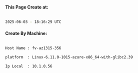 
   
#### This Page Create at:

```bash

2025-06-03 - 18:16:29 UTC

```

#### Create By Machine:

```bash

Host Name : fv-az1315-356

platform  : Linux-6.11.0-1015-azure-x86_64-with-glibc2.39

Ip Local  : 10.1.0.56

```

